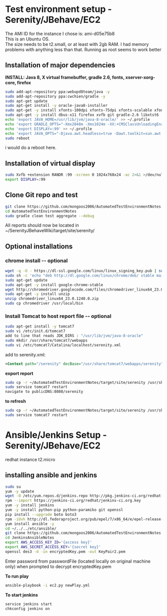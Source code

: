 # Test environment setup - Serenity/JBehave/EC2 #
The AMI ID for the instance I chose is: ami-d05e75b8  
This is an Ubuntu OS.  
The size needs to be t2.small, or at least with 2gb RAM. I had memory problems with anything less than that.
Running as root seems to work better

## Installation of major dependencies ##
**INSTALL: Java 8, X virtual framebuffer, gradle 2.6, fonts, xserver-xorg-core, firefox**
```bash
sudo add-apt-repository ppa:webupd8team/java -y
sudo add-apt-repository ppa:cwchien/gradle -y
sudo apt-get update
sudo apt-get install -y oracle-java8-installer
sudo apt-get -y install xfonts-100dpi xfonts-75dpi xfonts-scalable xfonts-cyrillic xserver-xorg-core
sudo apt-get -y install dbus-x11 firefox xvfb git gradle-2.6 libxtst6
echo 'export JAVA_HOME=/usr/lib/jvm/java-8-oracle/' >> ~/.profile
echo 'export GRADLE_OPTS="-Xmx2048m -Xms1024m -XX:+CMSClassUnloadingEnabled -XX:+HeapDumpOnOutOfMemoryError"' >> ~/.profile
echo 'export DISPLAY=:99' >> ~/.profile
echo 'export JAVA_OPTS="-Djava.awt.headless=true -Dawt.toolkit=sun.awt.HToolkit"' >> ~/.profile
sudo reboot
```

i would do a reboot here.

## Installation of virtual display ##
```bash
sudo Xvfb +extension RANDR :99 -screen 0 1024x768x24 -ac 2>&1 >/dev/null &
export DISPLAY=:99
```


## Clone Git repo and test ##
```bash
git clone https://github.com/mongoos2006/AutomatedTestEnvironmentNotes.git
cd AutomatedTestEnvironmentNotes
sudo gradle clean test aggregate --debug
```
All reports should now be located in ~/SerenityJBehaveWiki/target/site/serenity/

## Optional installations ##
### chrome install -- optional ###
```bash
wget -q -O - https://dl-ssl.google.com/linux/linux_signing_key.pub | sudo apt-key add -
sudo sh -c 'echo "deb http://dl.google.com/linux/chrome/deb/ stable main" >> /etc/apt/sources.list.d/google.list'
sudo apt-get update
sudo apt-get -y install google-chrome-stable
wget http://chromedriver.googlecode.com/files/chromedriver_linux64_23.0.1240.0.zip
sudo apt-get -y install unzip
unzip chromedriver_linux64_23.0.1240.0.zip
sudo cp chromedriver /usr/local/bin
```

### Install Tomcat to host report file -- optional ###
```bash
sudo apt-get install -y tomcat7
sudo vi /etc/init.d/tomcat7
add to line that reads JDK_DIRS : "/usr/lib/jvm/java-8-oracle"
sudo mkdir /usr/share/tomcat7/webapps
sudo vi /etc/tomcat7/Catalina/localhost/serenity.xml
```
add to serenity.xml:
```xml
<Context path="/serenity" docBase="/usr/share/tomcat7/webapps/serenity"/>
```

**export report**
```bash
sudo cp -r ~/AutomatedTestEnvironmentNotes/target/site/serenity /usr/share/tomcat7/webapps/
sudo service tomcat7 restart
navigate to publicDNS:8080/serenity
```
**to refresh**
```bash
sudo cp -r ~/AutomatedTestEnvironmentNotes/target/site/serenity /usr/share/tomcat7/webapps/
sudo service tomcat7 restart
```



# Ansible/Jenkins Setup - Serenity/JBehave/EC2 #
redhat instance t2.micro  

## installing ansible and jenkins ##
```bash
sudo su
yum -y update
wget -O /etc/yum.repos.d/jenkins.repo http://pkg.jenkins-ci.org/redhat-stable/jenkins.repo
rpm --import https://jenkins-ci.org/redhat/jenkins-ci.org.key
yum -y install jenkins
yum -y install python-pip python-paramiko git openssl
pip install --upgrade boto boto3
rpm -iUvh http://dl.fedoraproject.org/pub/epel/7/x86_64/e/epel-release-7-5.noarch.rpm
yum install ansible -y
cd ~/../../etc/ansible/
git clone https://github.com/mongoos2006/AutomatedTestEnvironmentNotes.git
cd JenkinsAnsibleNotes
export AWS_ACCESS_KEY_ID='{access key}'
export AWS_SECRET_ACCESS_KEY='{secret key}'
openssl des3 -d -in encryptedKey.pem -out KeyPair2.pem
```
Enter password from passwordFile (located locally on original machine only) when prompted to decrypt encryptedKey.pem

**To run play**
```bash
ansible-playbook -i ec2.py newPlay.yml
```

**To start jenkins**
```bash
service jenkins start
chkconfig jenkins on
```
